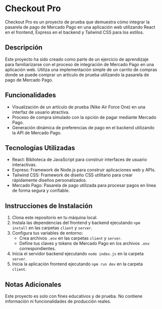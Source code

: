 # Checkout Pro

Checkout Pro es un proyecto de prueba que demuestra cómo integrar la pasarela de pago de Mercado Pago en una aplicación web utilizando React en el frontend, Express en el backend y Tailwind CSS para los estilos.

## Descripción

Este proyecto ha sido creado como parte de un ejercicio de aprendizaje para familiarizarse con el proceso de integración de Mercado Pago en una aplicación web. Utiliza una implementación simple de un carrito de compras donde se puede comprar un artículo de prueba utilizando la pasarela de pago de Mercado Pago.

## Funcionalidades

- Visualización de un artículo de prueba (Nike Air Force One) en una interfaz de usuario atractiva.
- Proceso de compra simulado con la opción de pagar mediante Mercado Pago.
- Generación dinámica de preferencias de pago en el backend utilizando la API de Mercado Pago.

## Tecnologías Utilizadas

- React: Biblioteca de JavaScript para construir interfaces de usuario interactivas.
- Express: Framework de Node.js para construir aplicaciones web y APIs.
- Tailwind CSS: Framework de diseño CSS utilitario para crear rápidamente diseños personalizados.
- Mercado Pago: Pasarela de pago utilizada para procesar pagos en línea de forma segura y confiable.

## Instrucciones de Instalación

1. Clona este repositorio en tu máquina local.
2. Instala las dependencias del frontend y backend ejecutando `npm install` en las carpetas `client` y `server`.
3. Configura tus variables de entorno:
   - Crea archivos `.env` en las carpetas `client` y `server`.
   - Define tus claves y tokens de Mercado Pago en los archivos `.env` correspondientes.
4. Inicia el servidor backend ejecutando `node index.js` en la carpeta `server`.
5. Inicia la aplicación frontend ejecutando `npm run dev` en la carpeta `client`.

## Notas Adicionales

Este proyecto es solo con fines educativos y de prueba. No contiene información ni funcionalidades de producción reales.
